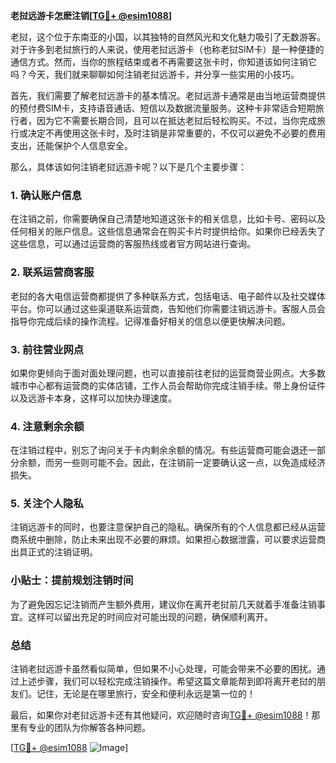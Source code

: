 **老挝远游卡怎麽注销[[TG💪+ @esim1088](https://t.me/s/esim1088)]**

老挝，这个位于东南亚的小国，以其独特的自然风光和文化魅力吸引了无数游客。对于许多到老挝旅行的人来说，使用老挝远游卡（也称老挝SIM卡）是一种便捷的通信方式。然而，当你的旅程结束或者不再需要这张卡时，你知道该如何注销它吗？今天，我们就来聊聊如何注销老挝远游卡，并分享一些实用的小技巧。

首先，我们需要了解老挝远游卡的基本情况。老挝远游卡通常是由当地运营商提供的预付费SIM卡，支持语音通话、短信以及数据流量服务。这种卡非常适合短期旅行者，因为它不需要长期合同，且可以在抵达老挝后轻松购买。不过，当你完成旅行或决定不再使用这张卡时，及时注销是非常重要的，不仅可以避免不必要的费用支出，还能保护个人信息安全。

那么，具体该如何注销老挝远游卡呢？以下是几个主要步骤：

### **1. 确认账户信息**
在注销之前，你需要确保自己清楚地知道这张卡的相关信息，比如卡号、密码以及任何相关的账户信息。这些信息通常会在购买卡片时提供给你。如果你已经丢失了这些信息，可以通过运营商的客服热线或者官方网站进行查询。

### **2. 联系运营商客服**
老挝的各大电信运营商都提供了多种联系方式，包括电话、电子邮件以及社交媒体平台。你可以通过这些渠道联系运营商，告知他们你需要注销远游卡。客服人员会指导你完成后续的操作流程。记得准备好相关的信息以便更快解决问题。

### **3. 前往营业网点**
如果你更倾向于面对面处理问题，也可以直接前往老挝的运营商营业网点。大多数城市中心都有运营商的实体店铺，工作人员会帮助你完成注销手续。带上身份证件以及远游卡本身，这样可以加快办理速度。

### **4. 注意剩余余额**
在注销过程中，别忘了询问关于卡内剩余余额的情况。有些运营商可能会退还一部分余额，而另一些则可能不会。因此，在注销前一定要确认这一点，以免造成经济损失。

### **5. 关注个人隐私**
注销远游卡的同时，也要注意保护自己的隐私。确保所有的个人信息都已经从运营商系统中删除，防止未来出现不必要的麻烦。如果担心数据泄露，可以要求运营商出具正式的注销证明。

### **小贴士：提前规划注销时间**
为了避免因忘记注销而产生额外费用，建议你在离开老挝前几天就着手准备注销事宜。这样可以留出充足的时间应对可能出现的问题，确保顺利离开。

### **总结**
注销老挝远游卡虽然看似简单，但如果不小心处理，可能会带来不必要的困扰。通过上述步骤，我们可以轻松完成注销操作。希望这篇文章能帮到即将离开老挝的朋友们。记住，无论是在哪里旅行，安全和便利永远是第一位的！

最后，如果你对老挝远游卡还有其他疑问，欢迎随时咨询[TG💪+ @esim1088](https://t.me/s/esim1088)！那里有专业的团队为你解答各种问题。

[[TG💪+ @esim1088](https://t.me/s/esim1088) ![Image](https://i.postimg.cc/4NQfJmqS/Snipaste-2025-05-13-00-14-12.png)]